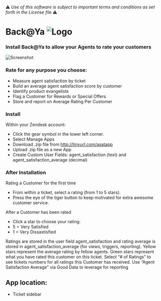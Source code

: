 :warning: *Use of this software is subject to important terms and conditions as set forth in the License file* :warning:

# Back@Ya ![Logo](https://dl.dropboxusercontent.com/u/2670385/Web/asat-logo.png)

### Install Back@Ya to allow your Agents to rate your customers

![Screenshot](https://dl.dropboxusercontent.com/u/2670385/Web/asat.png)


### Rate for any purpose you choose:
 - Measure agent satisfaction by ticket
 - Build an average agent satisfaction score by customer
 - Identify product evangelists 
 - Flag a Customer for Rewards or Special Offers
 - Store and report on Average Rating Per Customer

### Install

Within your Zendesk account:

 - Click the gear symbol in the lower left corner.
 - Select Manage Apps
 - Download .zip file from http://tinyurl.com/asatapp
 - Upload .zip file as a new App
 - Create Custom User Fields: agent_satisfaction (text) and agent_satisfaction_average (decimal)

### After Installation

Rating a Customer for the first time

 - From within a ticket, select a rating (from 1 to 5 stars).
 - Press the eye of the tiger button to keep motivated for extra awesome customer service.

After a Customer has been rated

 - Click a star to choose your rating:
 - 5 = Very Satisfied
 - 1 = Very Dissastisfied

Ratings are stored in the user field agent_satisfaction and rating average is stored in agent_satisfaction_average (for views, triggers, reporting).
Yellow stars represent the average rating by fellow agents. Green stars represent what you have rated this customer on this ticket.
Select “# of Ratings” to see tickets numbers for all ratings this Customer has received.
Use “Agent Satisfaction Average” via Good Data to leverage for reporting

## App location:

* Ticket sidebar
